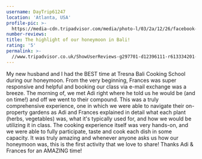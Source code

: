 ```yaml
---
username: DayTrip61247
location: 'Atlanta, USA'
profile-pic: >-
  https://media-cdn.tripadvisor.com/media/photo-l/03/2a/12/26/facebook-avatar.jpg
number-reviews:
title: The highlight of our honeymoon in Bali!
rating: '5'
permalink: >-
  //www.tripadvisor.co.uk/ShowUserReviews-g297701-d12396111-r613334201-Tresna_Bali_Cooking_School-Ubud_Gianyar_Bali.html
---
```


My new husband and I had the BEST time at Tresna Bali Cooking School during our honeymoon. From the very beginning, Frances was super responsive and helpful and booking our class via e-mail exchange was a breeze. The morning of, we met Adi right where he told us he would be (and on time!) and off we went to their compound. This was a truly comprehensive experience, one in which we were able to navigate their on-property gardens as Adi and Frances explained in detail what each plant (herbs, vegetables) was, what it's typically used for, and how we would be utilizing it in class. The cooking experience itself was very hands-on, and we were able to fully participate, taste and cook each dish in some capacity. It was truly amazing and whenever anyone asks us how our honeymoon was, this is the first activity that we love to share! Thanks Adi & Frances for an AMAZING time!